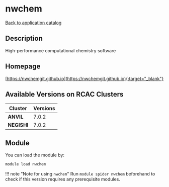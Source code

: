 # nwchem

[Back to application catalog](../app_catalog.md)

## Description

High-performance computational chemistry software

## Homepage

[https://nwchemgit.github.io](https://nwchemgit.github.io){:target="_blank"}

## Available Versions on RCAC Clusters

|Cluster|Versions|
|---|---|
**ANVIL**|7.0.2
**NEGISHI**|7.0.2

## Module

You can load the module by:

```bash
module load nwchem
```

!!! note "Note for using `nwchem`"
    Run `module spider nwchem` beforehand to check if this version requires any prerequisite modules.
